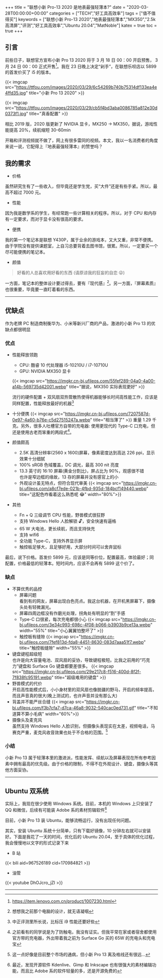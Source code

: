 +++
title = "联想小新 Pro-13 2020 是地表最强轻薄本?"
date = "2020-03-28T00:00:00+00:00"
categories = ["TECH","好工具高效率"]
tags = ["值不值得买"]
keywords = ["联想小新 Pro-13 2020","地表最强轻薄本","MX350","2.5k 高清屏","评测","好工具高效率","Ubuntu 20.04","MatNoble"]
katex = true
toc = true
+++

## 引言

前些日子，联想官方宣布小新 Pro 13 2020 将于 3 月 18 日 00：00 开启预售， 3 月 24 日 00：00 正式开售[^1]。我在 23 日晚上决定“剁手”，在联想乐呗店以 5899 的首发价买了 i5 的版本。

{{< imgcap src="https://ttfou.com/images/2020/03/29/6c54269b740b75314df133ea4e4ffd35.jpg" title="小新 Pro 13 2020" >}}

{{< imgcap src="https://ttfou.com/images/2020/03/29/cb5f4bd3aba0086785a812e30d0373f1.jpg" title="真香配置" >}}

相比 2019 版，2020 版更新了 NVIDIA 显卡，MX250 $\to$ MX350，据说，游戏性能提高 20%，续航缩短 30-60min

开箱和评测视频就不做了，网上有很多雷同的视频。本文，我以一名消费者的角度来说一说，它配得上『地表最强轻薄本』的赞誉吗？

## 我的需求

- 价格

虽然研究生有了一些收入，但毕竟还是学生党，买“大件”还是有些手紧。所以，最高不超过 7000 元。

- 性能

因为我是数学系的学生，有经常跑一些计算相关的程序。所以，对于 CPU 和内存有一定要求，而对于显卡没有很高的要求。

- 便携

我的第一个笔记本是联想 Y430P，属于业余的游戏本，又大又重，非常不便携。由于学院没有提供课题室，上自习总要背着去图书馆，很累。所以，一定要买一个尽可能便携的笔记本。

- 颜值

> 好看的人总喜欢用好看的东西 (请原谅我的狂妄的自恋 😜)

一方面，笔记本的整体设计要过得去，要有『现代感』[^2]。另一方面，『屏幕素质』也很重要，毕竟要一直盯着看的东西。



<hr />

## 优缺点

作为老牌 PC 制造商制衡华为、小米等新兴厂商的产品，激进的小新 Pro 13 的优缺点都很明显

### 优点

- 性能释放领跑
  - CPU: 酷睿 10 代处理器 i5-10210U / i7-10710U
  - GPU: NVIDIA MX350 显卡
  
  {{< imgcap src="https://imgkr.cn-bj.ufileos.com/55fef289-04a0-4a00-a14b-569735d42001.webp" title="据说，MX350 实际表现更好" >}}

  流行的硬件配置 + 双风扇双热管散热使得机器能够长时间高性能工作，应该是同样配置，性能释放最好的机器[^3]
  
- 十分便携
  {{< imgcap src="https://imgkr.cn-bj.ufileos.com/7207587d-0e97-4a60-b76e-c5d27515247a.webp" title="相当薄了" >}}
  重量 1.29 千克。另外，很多人吐槽官方自带的充电器: 使用更现代的 Type-C 口充电，但还是使用古老而笨重的两段式[^4]。
  
- 颜值颇高
  - 2.5K 高清分辨率(2560 x 1600)屏幕，像素密度达到高达 226 ppi，显示效果十分细腻
  - 100% sRGB 色域覆盖，DC 调光，最高 300 nit 亮度
  - 13.3 英寸的 16:10 屏幕(黄金分割比)，屏占比为 90%，观感很不错<br>
    也许是窄边框的缘故，13 存的屏幕并没有感官上的小
  - 外观设计虽无特点，但符合现代审美
  {{< imgcap src="https://imgkr.cn-bj.ufileos.com/a8cf7ede-021b-4fbd-935d-184bcf149440.webp" title="这配色咋看着这么熟悉呢 😂" width="80%">}}
  
- 其他
  - Fn + Q 三级调节 CPU 性能，野兽模式很狂野
  - 支持 Windows Hello 人脸解锁 🔓，安全快速有逼格
  - 65 W 大电池，更长续航，而且支持快充
  - 支持 wifi6
  - 全功能 Type-C，支持外界显示屏
  - 触控板足够大，且足够好用，大部分时间可以舍弃鼠标

最后，说下价格。首发价 5899 元，应该是同等价位，配置最高，体验最好；同配置，价格最低的轻薄本。短时间内，应该不会再有 5899 这个价了。

### 缺点

- 不算优秀的品控
  - 屏幕问题<br>
    看到有的网友，屏幕出现白色亮点。我这台机器，在开机黑屏幕下，摄像头处有轻微漏光。
  - 屏幕四周边框没有作磨光处理，拐角处有明显的“割”手感
  - Type-C 口很紧，每次充电都很小心
    {{< imgcap src="https://imgkr.cn-bj.ufileos.com/3e34c993-698c-4f08-b066-b3903b9ce13a.webp" width="55%" title="小心翼翼怕整坏了" >}}
  - 触控板有缝隙
    {{< imgcap src="https://imgkr.cn-bj.ufileos.com/7fef813d-fda8-4451-8630-083d7aaa51f7.webp" title="触控板缝隙" width="55%" >}}
- 键盘键程超级短<br>
  也许是向大容量电池、双风扇的妥协，导致键程极短。比我之前用的“巧克力”键盘和 Surface Go 键盘都要差很多。
  {{< imgcap src="https://imgkr.cn-bj.ufileos.com/29e217c8-f516-400d-8f2f-7f838fc95191.webp" title="超级难用的键盘" >}}
- 野兽模式的代价<br>
  开启高性能模式后，小小身材里的双风扇也像脱疆的野马，开启的频率提高，而且声音真的很大(晚上测试的，也许声音并没有那么大)
- 背盖并不能严丝合缝
  {{< imgcap src="https://imgkr.cn-bj.ufileos.com/f3b7cfa7-d7ca-46a8-9032-540cac0ed731.gif" title="不知道算不算小毛病" width="60%">}}
- 摄像头及麦克风<br>
  虽然支持 Windows Hello 人脸识别，但摄像头表现实在太差，视频电话，马赛克严重，麦克风收音效果也处于不合格的范围。[^5]
  
### 小结

小新 Pro 13 属于轻薄本里的激进派，性能发挥、续航以及屏幕表现在所有参考因素中拥有最高的优先级。由于价格的限制，不得不在外观设计、键盘，摄像头等其他方面妥协。

<hr />

## Ubuntu 双系统

实际上，我现在很少使用 Windows 系统。目前，本机的 Windows 上只安装了 QQ 和微信，后续有可能装 Adobe 系的素材剪辑软件[^6]

目前，小新 Pro 13 装 Ubuntu，能够流畅运行，没有出现任何问题。

其实，安装 Ubuntu 系统十分简单，只有下载好镜像，10 分钟左右就可以安装好。下面是我花了一天的时间，优化后的 Ubuntu 20.04，至于具体的优化过程，我会慢慢地以文字的形式记录下来

- B 站

{{< bili aid=967526189 cid=170984821 >}}

- 油管 

{{< youtube DhOJcro_jZI >}}



<hr>

[^1]: https://item.lenovo.com.cn/product/1007230.html
[^2]: 想想我之前那个电脑的设计，就无语凝咽
[^3]: 中正评测里所长说，比标压 i9 性能还要好些
[^4]: 之前看有的同学说是为了防触电，我没有证实。但我平常在家或者宿舍都使用官方带的充电器，外出带着我之前为 Surface Go 买的 65W 的充电头和充电宝
[^5]: 这一点好像是目前整个市场的通病，但小新 Pro 13 离及格线还有很远...
[^6]: 最近，发现开源软件 Kdenlive、Gimp 和 Inkscape 也有很强大的素材编辑功能，而且比 Adobe 系的软件轻量的多，还是开源免费的
